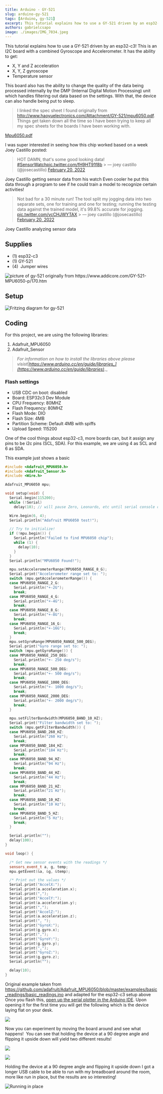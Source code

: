 ```yaml
---
title: Arduino - GY-521
slug: arduino-gy-521
tags: [Arduino, gy-521]
excerpt: This tutorial explains how to use a GY-521 driven by an esp32-c3! This is an I2C board with a combined Gyroscope and Accelerometer.
authors: gabrielcsapo
image: ./images/IMG_7034.jpeg
---
```


This tutorial explains how to use a GY-521 driven by an esp32-c3! This is an I2C board with a combined Gyroscope and Accelerometer. It has the ability to get:

- X, Y and Z acceleration
- X, Y, Z gyroscope
- Temperature sensor

<!-- truncate -->

This board also has the ability to change the quality of the data being processed internally by the DMP (Internal Digital Motion Processing) unit which handles filtering out data based on the settings. With that, the device can also handle being put to sleep.

> I linked the spec sheet I found originally from <http://www.haoyuelectronics.com/Attachment/GY-521/mpu6050.pdf>. Things get taken down all the time so I have been trying to keep all my spec sheets for the boards I have been working with.

[Mpu6050.pdf](../files/spec-sheets/breakout-boards/mpu6050.pdf)

I was super interested in seeing how this chip worked based on a week Joey Castillo posted:

> HOT DAMN, that&#39;s some good looking data! [#SensorWatch](https://twitter.com/hashtag/SensorWatch?src=hash&ref_src=twsrc%5Etfw)[pic.twitter.com/fH9HT91f8b](https://t.co/fH9HT91f8b) > &mdash; joey castillo (@josecastillo) [February 20, 2022](https://twitter.com/josecastillo/status/1495457090462269444?ref_src=twsrc%5Etfw)

Joey Castillo getting sensor data from his watch
Even cooler he put this data through a program to see if he could train a model to recognize certain activities!

> Not bad for a 30 minute run! The tool split my jogging data into two separate sets, one for training and one for testing; running the testing data against the trained model, it&#39;s 99.8% accurate for jogging. [pic.twitter.com/vcCHJWYTAX](https://t.co/vcCHJWYTAX) > &mdash; joey castillo (@josecastillo) [February 20, 2022](https://twitter.com/josecastillo/status/1495543584140976130?ref_src=twsrc%5Etfw)

Joey Castillo analyzing sensor data

## Supplies

- (1) esp32-c3
- (1) GY-521
- (4)  Jumper wires

![picture of gy-521 originally from <https://www.addicore.com/GY-521-MPU6050-p/170.htm>](./images/170-4.jpg)

## Setup

![Fritzing diagram for gy-521](./images/arduino-gy-521_bb-1.png)

## Coding

For this project, we are using the following libraries:

1. Adafruit_MPU6050
2. Adafruit_Sensor

> _For information on how to install the libraries above please visist_[_https://www.arduino.cc/en/guide/libraries_](https://www.arduino.cc/en/guide/libraries)_._

### Flash settings

- USB CDC on boot: disabled
- Board: ESP32c3 Dev Module
- CPU Frequency: 80MHZ
- Flash Frequency: 80MHZ
- Flash Mode: DIO
- Flash Size: 4MB
- Partition Scheme: Default 4MB with spiffs
- Upload Speed: 115200

One of the cool things about esp32-c3, more boards can, but it assign any pins to be i2c pins (SCL, SDA). For this example, we are using 4 as SCL and 6 as SDA.

This example just shows a basic

```cpp showLineNumbers
#include <Adafruit_MPU6050.h>
#include <Adafruit_Sensor.h>
#include <Wire.h>

Adafruit_MPU6050 mpu;

void setup(void) {
  Serial.begin(115200);
  while (!Serial)
    delay(10); // will pause Zero, Leonardo, etc until serial console opens

  Wire.begin(6, 4);
  Serial.println("Adafruit MPU6050 test!");

  // Try to initialize!
  if (!mpu.begin()) {
    Serial.println("Failed to find MPU6050 chip");
    while (1) {
      delay(10);
    }
  }
  Serial.println("MPU6050 Found!");

  mpu.setAccelerometerRange(MPU6050_RANGE_8_G);
  Serial.print("Accelerometer range set to: ");
  switch (mpu.getAccelerometerRange()) {
  case MPU6050_RANGE_2_G:
    Serial.println("+-2G");
    break;
  case MPU6050_RANGE_4_G:
    Serial.println("+-4G");
    break;
  case MPU6050_RANGE_8_G:
    Serial.println("+-8G");
    break;
  case MPU6050_RANGE_16_G:
    Serial.println("+-16G");
    break;
  }
  mpu.setGyroRange(MPU6050_RANGE_500_DEG);
  Serial.print("Gyro range set to: ");
  switch (mpu.getGyroRange()) {
  case MPU6050_RANGE_250_DEG:
    Serial.println("+- 250 deg/s");
    break;
  case MPU6050_RANGE_500_DEG:
    Serial.println("+- 500 deg/s");
    break;
  case MPU6050_RANGE_1000_DEG:
    Serial.println("+- 1000 deg/s");
    break;
  case MPU6050_RANGE_2000_DEG:
    Serial.println("+- 2000 deg/s");
    break;
  }

  mpu.setFilterBandwidth(MPU6050_BAND_10_HZ);
  Serial.print("Filter bandwidth set to: ");
  switch (mpu.getFilterBandwidth()) {
  case MPU6050_BAND_260_HZ:
    Serial.println("260 Hz");
    break;
  case MPU6050_BAND_184_HZ:
    Serial.println("184 Hz");
    break;
  case MPU6050_BAND_94_HZ:
    Serial.println("94 Hz");
    break;
  case MPU6050_BAND_44_HZ:
    Serial.println("44 Hz");
    break;
  case MPU6050_BAND_21_HZ:
    Serial.println("21 Hz");
    break;
  case MPU6050_BAND_10_HZ:
    Serial.println("10 Hz");
    break;
  case MPU6050_BAND_5_HZ:
    Serial.println("5 Hz");
    break;
  }

  Serial.println("");
  delay(100);
}

void loop() {

  /* Get new sensor events with the readings */
  sensors_event_t a, g, temp;
  mpu.getEvent(&a, &g, &temp);

  /* Print out the values */
  Serial.print("AccelX:");
  Serial.print(a.acceleration.x);
  Serial.print(",");
  Serial.print("AccelY:");
  Serial.print(a.acceleration.y);
  Serial.print(",");
  Serial.print("AccelZ:");
  Serial.print(a.acceleration.z);
  Serial.print(", ");
  Serial.print("GyroX:");
  Serial.print(g.gyro.x);
  Serial.print(",");
  Serial.print("GyroY:");
  Serial.print(g.gyro.y);
  Serial.print(",");
  Serial.print("GyroZ:");
  Serial.print(g.gyro.z);
  Serial.println("");

  delay(10);
}
```

Original example taken from <https://github.com/adafruit/Adafruit_MPU6050/blob/master/examples/basic_readings/basic_readings.ino> and adapted for the esp32-c3 setup above
Once you flash this, [open up the serial plotter in the Arduino IDE](https://docs.arduino.cc/software/ide-v2/tutorials/ide-v2-serial-plotter). Upon opening it for the first time you will get the following which is the device laying flat on your desk.

![](./images/Screen-Shot-2022-02-24-at-6.48.47-PM.png)

Now you can experiment by moving the board around and see what happens!  You can see that holding the device at a 90 degree angle and flipping it upside down will yield two different results!

![](./images/Screen-Shot-2022-02-24-at-6.51.04-PM.png)

![](./images/Screen-Shot-2022-02-24-at-6.51.14-PM.png)

Holding the device at a 90 degree angle and flipping it upside down
I got a longer USB cable to be able to run with my breadboard around the room, more like run in place, but the results are so interesting!

![Running in place](./images/Screen-Shot-2022-02-24-at-6.52.28-PM.png)
